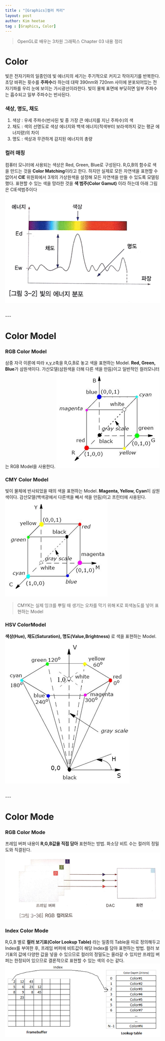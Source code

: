 ```yaml
---
title : "[Graphics]컬러 처리"
layout: post
author: Kim heetae
tag : [Graphics, Color]
---
```

> OpenGL로 배우는 3차원 그래픽스 Chapter 03 내용 정리

# Color
빛은 전자기파의 일종인데 빛 에너지의 세기는 주기적으로 커지고 작아지기를 반복한다. 초당 바뀌는 횟수를 **주파수**라 하는데 대략 390nm와 720nm 사이에 분포되어있는 전자기파를 우리 눈에 보이는 가시광선이라한다.
빛이 물체 표면에 부딪히면 일부 주파수는 흡수되고 일부 주파수는 반사된다.

### 색상, 명도, 채도
 1.  색상 :  우세 주파수(반사된 빛 중 가장 큰 에너지를 지닌 주파수)의 색
 2. 채도 : 색의 선명도로 색상 에너지와 백색 에너지(적색부터 보라색까지 갖는 평균 에너지량)의 차이
 3. 명도 : 색상과 무관하게 감지된 에너지의 총량

### 컬러 매칭
컴퓨터 모니터에 사용되는 색상은 Red, Green, Blue로 구성된다. R,G,B의 함수로 색을 만드는 것을 **Color Matching**이라고 한다.
하지만 실제로 모든 자연색을 표현할 수 없어서 **CIE** 위원회에서 3개의 가상원색을 설정해 모든 자연색을 만들 수 있도록 모델링했다. 표현할 수 있는 색을 망라한 것을 **색 범주(Color Gamut)** 이라 하는데 아래 그림은 CIE색범주이다
![](/assets/resource/2021-01-08-computer-graphics-color/colormatching.png)

<br/>
---
<br/>

# Color Model
### RGB Color Model
삼중 자극 이론에 따라 x,y,z축을 R,G,B로 놓고 색을 표현하는 Model. **Red, Green, Blue**가 삼원색이다. 가산모델(삼원색을 더해 다른 색을 만듬)이고 일반적인 컬러모니터는 RGB Model을 사용한다.
![](/assets/resource/2021-01-08-computer-graphics-color/RGBColorModel.png)

### CMY Color Model
빛이 물체에 반사되었을 때의 색을 표현하는 Model. **Magenta, Yellow, Cyan**이 삼원색이다. 감산모델(백색광에서 다른색을 빼서 색을 만듬)이고 프린터에 사용된다.
![](/assets/resource/2021-01-08-computer-graphics-color/CMYColorModel.png)

> CMYK는 실제 잉크를 뿌릴 때 생기는 오차를 막기 위해 K로 회색농도를 넣어 표현하는 Model

### HSV ColorModel
**색상(Hue), 채도(Saturation), 명도(Value,Brightness)** 로 색을 표현하는 Model. 
![](/assets/resource/2021-01-08-computer-graphics-color/HSVColorModel.png)

<br/>
---
<br/>

# Color Mode
### RGB Color Mode
프레임 버퍼 내용이 **R,G,B값을 직접 담아** 표현하는 방법. 화소당 비트 수는 컬러의 정밀도와 직결된다.
![](/assets/resource/2021-01-08-computer-graphics-color/RGBColorMode.png)

### Index Color Mode
R,G,B 별로 **컬러 보기표(Color Lookup Table)** 라는 일종의 Table을 따로 정의해두고 Index를 부여한 후, 프레임 버퍼에 비트값이 해당 Index를 담아 표현하는 방법. 컬러 보기표의 값에 다양한 값을 넣을 수 있으므로 컬러의 정밀도는 올라갈 수 있지만 프레임 버퍼는 한정되어 있으므로 결론적으로 표현할 수 있는 색의 수는 같다.
![](/assets/resource/2021-01-08-computer-graphics-color/IndexColorMode.png)

